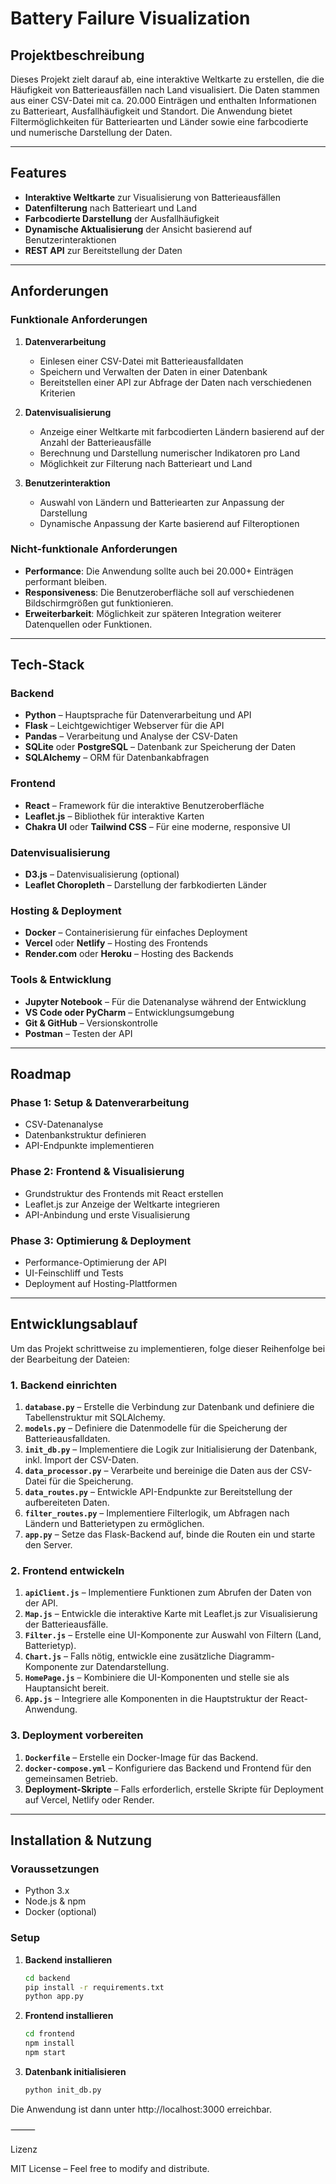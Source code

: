 <!-- This file contains the project description, features, requirements, tech stack, roadmap, and installation instructions for the Battery Failure Visualization project. -->

# Battery Failure Visualization

## Projektbeschreibung

Dieses Projekt zielt darauf ab, eine interaktive Weltkarte zu erstellen, die die Häufigkeit von Batterieausfällen nach Land visualisiert. Die Daten stammen aus einer CSV-Datei mit ca. 20.000 Einträgen und enthalten Informationen zu Batterieart, Ausfallhäufigkeit und Standort. Die Anwendung bietet Filtermöglichkeiten für Batteriearten und Länder sowie eine farbcodierte und numerische Darstellung der Daten.

---

## Features

- **Interaktive Weltkarte** zur Visualisierung von Batterieausfällen
- **Datenfilterung** nach Batterieart und Land
- **Farbcodierte Darstellung** der Ausfallhäufigkeit
- **Dynamische Aktualisierung** der Ansicht basierend auf Benutzerinteraktionen
- **REST API** zur Bereitstellung der Daten

---

## Anforderungen

### Funktionale Anforderungen

1. **Datenverarbeitung**
    - Einlesen einer CSV-Datei mit Batterieausfalldaten
    - Speichern und Verwalten der Daten in einer Datenbank
    - Bereitstellen einer API zur Abfrage der Daten nach verschiedenen Kriterien

2. **Datenvisualisierung**
    - Anzeige einer Weltkarte mit farbcodierten Ländern basierend auf der Anzahl der Batterieausfälle
    - Berechnung und Darstellung numerischer Indikatoren pro Land
    - Möglichkeit zur Filterung nach Batterieart und Land

3. **Benutzerinteraktion**
    - Auswahl von Ländern und Batteriearten zur Anpassung der Darstellung
    - Dynamische Anpassung der Karte basierend auf Filteroptionen

### Nicht-funktionale Anforderungen

- **Performance**: Die Anwendung sollte auch bei 20.000+ Einträgen performant bleiben.
- **Responsiveness**: Die Benutzeroberfläche soll auf verschiedenen Bildschirmgrößen gut funktionieren.
- **Erweiterbarkeit**: Möglichkeit zur späteren Integration weiterer Datenquellen oder Funktionen.

---

## Tech-Stack

### Backend
- **Python** – Hauptsprache für Datenverarbeitung und API
- **Flask** – Leichtgewichtiger Webserver für die API
- **Pandas** – Verarbeitung und Analyse der CSV-Daten
- **SQLite** oder **PostgreSQL** – Datenbank zur Speicherung der Daten
- **SQLAlchemy** – ORM für Datenbankabfragen

### Frontend
- **React** – Framework für die interaktive Benutzeroberfläche
- **Leaflet.js** – Bibliothek für interaktive Karten
- **Chakra UI** oder **Tailwind CSS** – Für eine moderne, responsive UI

### Datenvisualisierung
- **D3.js** – Datenvisualisierung (optional)
- **Leaflet Choropleth** – Darstellung der farbkodierten Länder

### Hosting & Deployment
- **Docker** – Containerisierung für einfaches Deployment
- **Vercel** oder **Netlify** – Hosting des Frontends
- **Render.com** oder **Heroku** – Hosting des Backends

### Tools & Entwicklung
- **Jupyter Notebook** – Für die Datenanalyse während der Entwicklung
- **VS Code oder PyCharm** – Entwicklungsumgebung
- **Git & GitHub** – Versionskontrolle
- **Postman** – Testen der API

---

## Roadmap

### Phase 1: Setup & Datenverarbeitung
- CSV-Datenanalyse
- Datenbankstruktur definieren
- API-Endpunkte implementieren

### Phase 2: Frontend & Visualisierung
- Grundstruktur des Frontends mit React erstellen
- Leaflet.js zur Anzeige der Weltkarte integrieren
- API-Anbindung und erste Visualisierung

### Phase 3: Optimierung & Deployment
- Performance-Optimierung der API
- UI-Feinschliff und Tests
- Deployment auf Hosting-Plattformen

---

## Entwicklungsablauf

Um das Projekt schrittweise zu implementieren, folge dieser Reihenfolge bei der Bearbeitung der Dateien:

### **1. Backend einrichten**
1. **`database.py`** – Erstelle die Verbindung zur Datenbank und definiere die Tabellenstruktur mit SQLAlchemy.
2. **`models.py`** – Definiere die Datenmodelle für die Speicherung der Batterieausfalldaten.
3. **`init_db.py`** – Implementiere die Logik zur Initialisierung der Datenbank, inkl. Import der CSV-Daten.
4. **`data_processor.py`** – Verarbeite und bereinige die Daten aus der CSV-Datei für die Speicherung.
5. **`data_routes.py`** – Entwickle API-Endpunkte zur Bereitstellung der aufbereiteten Daten.
6. **`filter_routes.py`** – Implementiere Filterlogik, um Abfragen nach Ländern und Batterietypen zu ermöglichen.
7. **`app.py`** – Setze das Flask-Backend auf, binde die Routen ein und starte den Server.

### **2. Frontend entwickeln**
1. **`apiClient.js`** – Implementiere Funktionen zum Abrufen der Daten von der API.
2. **`Map.js`** – Entwickle die interaktive Karte mit Leaflet.js zur Visualisierung der Batterieausfälle.
3. **`Filter.js`** – Erstelle eine UI-Komponente zur Auswahl von Filtern (Land, Batterietyp).
4. **`Chart.js`** – Falls nötig, entwickle eine zusätzliche Diagramm-Komponente zur Datendarstellung.
5. **`HomePage.js`** – Kombiniere die UI-Komponenten und stelle sie als Hauptansicht bereit.
6. **`App.js`** – Integriere alle Komponenten in die Hauptstruktur der React-Anwendung.

### **3. Deployment vorbereiten**
1. **`Dockerfile`** – Erstelle ein Docker-Image für das Backend.
2. **`docker-compose.yml`** – Konfiguriere das Backend und Frontend für den gemeinsamen Betrieb.
3. **Deployment-Skripte** – Falls erforderlich, erstelle Skripte für Deployment auf Vercel, Netlify oder Render.

---

## Installation & Nutzung

### Voraussetzungen
- Python 3.x
- Node.js & npm
- Docker (optional)

### Setup

1. **Backend installieren**
   ```sh
   cd backend
   pip install -r requirements.txt
   python app.py
   ```

2. **Frontend installieren**
   ```sh
   cd frontend
   npm install
   npm start
   ```

3. **Datenbank initialisieren**
   ```sh
   python init_db.py
   ```

Die Anwendung ist dann unter http://localhost:3000 erreichbar.

⸻

Lizenz

MIT License – Feel free to modify and distribute.